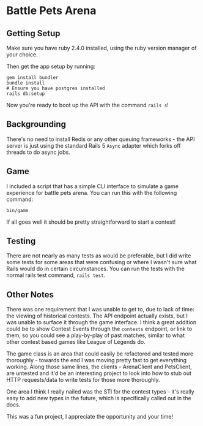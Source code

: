 # Battle Pets Arena

## Getting Setup

Make sure you have ruby 2.4.0 installed, using the ruby version manager of your
choice.

Then get the app setup by running:

    gem install bundler
    bundle install
    # Ensure you have postgres installed
    rails db:setup

Now you're ready to boot up the API with the command `rails s`!

## Backgrounding

There's no need to install Redis or any other queuing frameworks - the API server is just
using the standard Rails 5 `Async` adapter which forks off threads to do
async jobs.

## Game

I included a script that has a simple CLI interface to simulate a game
experience for battle pets arena.  You can run this with the following command:

    bin/game

If all goes well it should be pretty straightforward to start a contest!

## Testing

There are not nearly as many tests as would be preferable, but I did write some
tests for some areas that were confusing or where I wasn't sure what Rails would
do in certain circumstances.  You can run the tests with the normal rails test
command, `rails test`.

## Other Notes

There was one requirement that I was unable to get to, due to lack of time: the viewing of historical contests.  The API endpoint actually
exists, but I was unable to surface it through the game interface.  I think a
great addition could be to show Contest Events through the `contests`
endpoint, or link to them, so you could see a play-by-play of past matches,
similar to what other contest based games like League of Legends do.

The game class is an area that could easily be refactored and tested more
thoroughly - towards the end I was moving pretty fast to get everything working.
Along those same lines, the clients - ArenaClient and PetsClient, are untested
and it'd be an interesting project to look into how to stub out HTTP
requests/data to write tests for those more thoroughly.

One area I think I really nailed was the STI for the contest types - it's really
easy to add new types in the future, which is specifically called out in the
docs.

This was a fun project, I appreciate the opportunity and your time!
